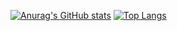 [![Anurag's GitHub stats](https://github-readme-stats.vercel.app/api?username=ace-cltr&theme=tokyonight&show_icons=true&rank_icon=github)](https://github.com/anuraghazra/github-readme-stats)
[![Top Langs](https://github-readme-stats.vercel.app/api/top-langs/?username=ace-cltr&layout=donut)](https://github.com/anuraghazra/github-readme-stats)